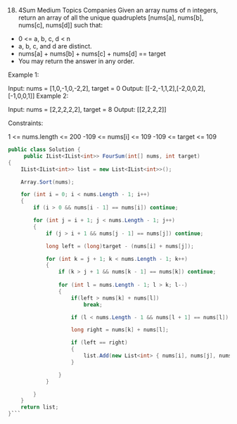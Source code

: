 18. 4Sum
Medium
Topics
Companies
Given an array nums of n integers, return an array of all the unique quadruplets [nums[a], nums[b], nums[c], nums[d]] such that:

- 0 <= a, b, c, d < n
- a, b, c, and d are distinct.
- nums[a] + nums[b] + nums[c] + nums[d] == target
- You may return the answer in any order.

 

Example 1:

Input: nums = [1,0,-1,0,-2,2], target = 0
Output: [[-2,-1,1,2],[-2,0,0,2],[-1,0,0,1]]
Example 2:

Input: nums = [2,2,2,2,2], target = 8
Output: [[2,2,2,2]]
 

Constraints:

1 <= nums.length <= 200
-109 <= nums[i] <= 109
-109 <= target <= 109


```cs
public class Solution {
     public IList<IList<int>> FourSum(int[] nums, int target)
{
    IList<IList<int>> list = new List<IList<int>>();

    Array.Sort(nums);

    for (int i = 0; i < nums.Length - 1; i++)
    {
        if (i > 0 && nums[i - 1] == nums[i]) continue;

        for (int j = i + 1; j < nums.Length - 1; j++)
        {
            if (j > i + 1 && nums[j - 1] == nums[j]) continue;

            long left = (long)target - (nums[i] + nums[j]);

            for (int k = j + 1; k < nums.Length - 1; k++)
            {                    
                if (k > j + 1 && nums[k - 1] == nums[k]) continue;
                                   
                for (int l = nums.Length - 1; l > k; l--)
                {
                    if(left > nums[k] + nums[l])
                        break;

                    if (l < nums.Length - 1 && nums[l + 1] == nums[l]) continue;

                    long right = nums[k] + nums[l];

                    if (left == right)
                    {
                        list.Add(new List<int> { nums[i], nums[j], nums[k], nums[l] }); 
                    }

                }
            }

        }
    }
    return list;
}```
